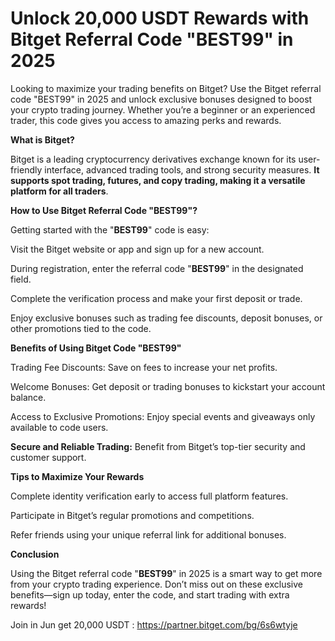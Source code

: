 # Unlock 20,000 USDT  Rewards with Bitget Referral Code "BEST99" in 2025

Looking to maximize your trading benefits on Bitget? Use the Bitget referral code "BEST99" in 2025 and unlock exclusive bonuses designed to boost your crypto trading journey. Whether you’re a beginner or an experienced trader, this code gives you access to amazing perks and rewards.

**What is Bitget?**

Bitget is a leading cryptocurrency derivatives exchange known for its user-friendly interface, advanced trading tools, and strong security measures. **It supports spot trading, futures, and copy trading, making it a versatile platform for all traders**.

**How to Use Bitget Referral Code "BEST99"?**

Getting started with the "**BEST99**" code is easy:

Visit the Bitget website or app and sign up for a new account.

During registration, enter the referral code "**BEST99**" in the designated field.

Complete the verification process and make your first deposit or trade.

Enjoy exclusive bonuses such as trading fee discounts, deposit bonuses, or other promotions tied to the code.

**Benefits of Using Bitget Code "BEST99"**

Trading Fee Discounts: Save on fees to increase your net profits.

Welcome Bonuses: Get deposit or trading bonuses to kickstart your account balance.

Access to Exclusive Promotions: Enjoy special events and giveaways only available to code users.

**Secure and Reliable Trading:** Benefit from Bitget’s top-tier security and customer support.

**Tips to Maximize Your Rewards**

Complete identity verification early to access full platform features.

Participate in Bitget’s regular promotions and competitions.

Refer friends using your unique referral link for additional bonuses.

**Conclusion**

Using the Bitget referral code "**BEST99**" in 2025 is a smart way to get more from your crypto trading experience. Don’t miss out on these exclusive benefits—sign up today, enter the code, and start trading with extra rewards!

 Join in Jun get 20,000 USDT : https://partner.bitget.com/bg/6s6wtyje



